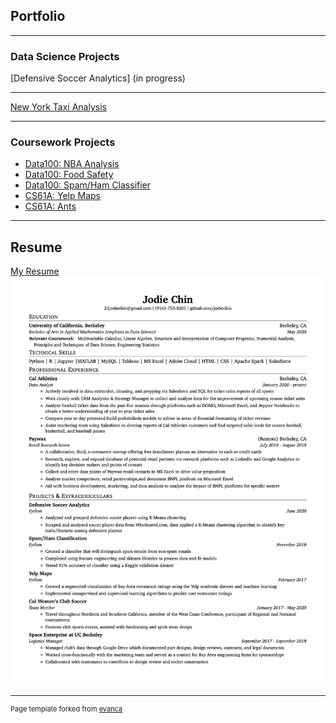 ## Portfolio

---

### Data Science Projects 

[Defensive Soccer Analytics] (in progress)

---
[New York Taxi Analysis](https://github.com/jodiechin/newyorktaxi)

---

### Coursework Projects 

- [Data100: NBA Analysis](https://github.com/jodiechin/nbaanalysis)
- [Data100: Food Safety](https://github.com/jodiechin/foodsafety)
- [Data100: Spam/Ham Classifier](https://github.com/jodiechin/spamclassifier)
- [CS61A: Yelp Maps](https://github.com/jodiechin/yelpmaps)
- [CS61A: Ants](https://github.com/jodiechin/ants)


---

## Resume
[My Resume](/pdf/JC_RESUME_082320.pdf)
<img src="/images/JC_RESUME_082320.jpg"/>



---
<p style="font-size:11px">Page template forked from <a href="https://github.com/evanca/quick-portfolio">evanca</a></p>
<!-- Remove above link if you don't want to attibute -->
